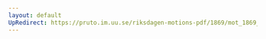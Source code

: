 ```yaml
---
layout: default
UpRedirect: https://pruto.im.uu.se/riksdagen-motions-pdf/1869/mot_1869__ak__160/mot_1869__ak__160-001.pdf
---
```

